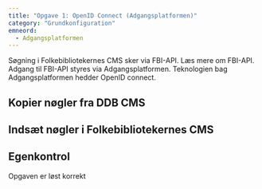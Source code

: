 ```yaml
---
title: "Opgave 1: OpenID Connect (Adgangsplatformen)"
category: "Grundkonfiguration"
emneord:
  - Adgangsplatformen
---
```


Søgning i Folkebibliotekernes CMS sker via FBI-API. Læs mere om FBI-API.
Adgang til FBI-API styres via Adgangsplatformen. Teknologien bag Adgangsplatformen hedder OpenID connect.

## Kopier nøgler fra DDB CMS

## Indsæt nøgler i Folkebibliotekernes CMS


## Egenkontrol
Opgaven er løst korrekt 